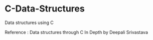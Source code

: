 # C-Data-Structures
Data structures using C


Reference : Data structures through C In Depth by Deepali Srivastava
